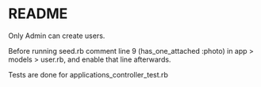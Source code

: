 # README

Only Admin can create users.

Before running seed.rb comment line 9 (has_one_attached :photo) in app > models > user.rb, and enable that line afterwards.

Tests are done for applications_controller_test.rb

